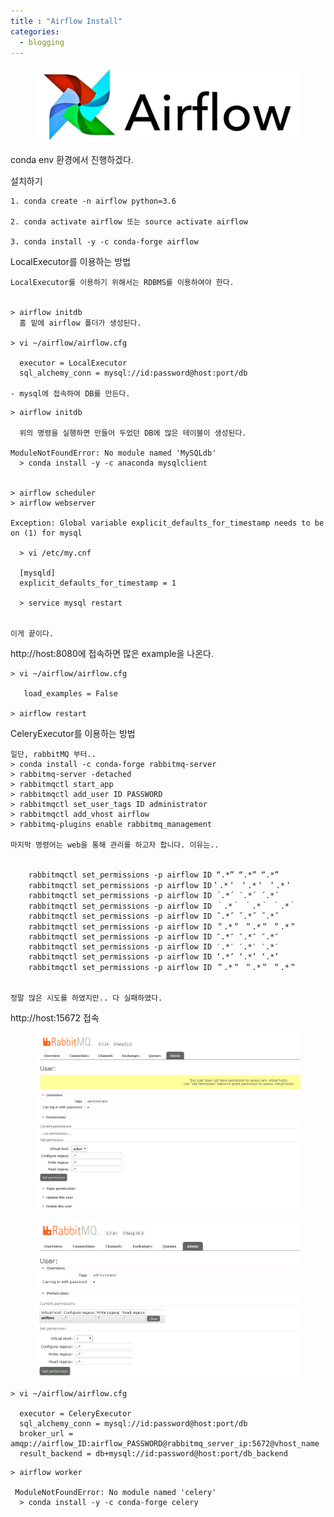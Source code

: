 ```yaml
---
title : "Airflow Install"
categories:
  - blogging
---
```

<figure>
  <img src="/assets/images/2019-04-25-Airflow/logo.png">
  <figcaption></figcaption>
</figure>

conda env 환경에서 진행하겠다.


설치하기
```
1. conda create -n airflow python=3.6

2. conda activate airflow 또는 source activate airflow

3. conda install -y -c conda-forge airflow
```

LocalExecutor를 이용하는 방법

```
LocalExecutor를 이용하기 위해서는 RDBMS를 이용하여야 한다.


> airflow initdb
  홈 밑에 airflow 폴더가 생성된다.

> vi ~/airflow/airflow.cfg

  executor = LocalExecutor
  sql_alchemy_conn = mysql://id:password@host:port/db

- mysql에 접속하여 DB를 만든다.
```

```
> airflow initdb

  위의 명령을 실행하면 만들어 두었던 DB에 많은 테이블이 생성된다.

ModuleNotFoundError: No module named 'MySQLdb'
  > conda install -y -c anaconda mysqlclient 


> airflow scheduler
> airflow webserver

Exception: Global variable explicit_defaults_for_timestamp needs to be on (1) for mysql

  > vi /etc/my.cnf
  
  [mysqld]
  explicit_defaults_for_timestamp = 1

  > service mysql restart


이게 끝이다.
```
http://host:8080에 접속하면 많은 example을 나온다.
```
> vi ~/airflow/airflow.cfg

   load_examples = False

> airflow restart
```


CeleryExecutor를 이용하는 방법
```
일단, rabbitMQ 부터..
> conda install -c conda-forge rabbitmq-server
> rabbitmq-server -detached
> rabbitmqctl start_app
> rabbitmqctl add_user ID PASSWORD
> rabbitmqctl set_user_tags ID administrator
> rabbitmqctl add_vhost airflow
> rabbitmq-plugins enable rabbitmq_management 

마지막 명령어는 web을 통해 관리를 하고자 합니다. 이유는..

  
    rabbitmqctl set_permissions -p airflow ID “.*” “.*” “.*”
    rabbitmqctl set_permissions -p airflow ID＇.*＇ ＇.*＇ ＇.*＇ 
    rabbitmqctl set_permissions -p airflow ID ´.*´ ´.*´ ´.*´
    rabbitmqctl set_permissions -p airflow ID ｀.*｀ ｀.*｀ ｀.*｀
    rabbitmqctl set_permissions -p airflow ID ˝.*˝ ˝.*˝ ˝.*˝
    rabbitmqctl set_permissions -p airflow ID ＂.*＂ ＂.*＂ ＂.*＂
    rabbitmqctl set_permissions -p airflow ID ″.*″ ″.*″ ″.*″
    rabbitmqctl set_permissions -p airflow ID ′.*′ ′.*′ ′.*′
    rabbitmqctl set_permissions -p airflow ID ‘.*’ ‘.*’ ‘.*’
    rabbitmqctl set_permissions -p airflow ID ＂.*＂ ＂.*＂ ＂.*＂


정말 많은 시도를 하였지만.. 다 실패하였다.
```
http://host:15672 접속

<figure>
  <img src="/assets/images/2019-04-25-Airflow/rabbitmq_0.PNG">
  <figcaption></figcaption>
</figure>

<figure>
  <img src="/assets/images/2019-04-25-Airflow/rabbitmq_1.PNG">
  <figcaption></figcaption>
</figure>

```
> vi ~/airflow/airflow.cfg

  executor = CeleryExecutor
  sql_alchemy_conn = mysql://id:password@host:port/db
  broker_url = amqp://airflow_ID:airflow_PASSWORD@rabbitmq_server_ip:5672@vhost_name
  result_backend = db+mysql://id:password@host:port/db_backend
```
```
> airflow worker

 ModuleNotFoundError: No module named 'celery'
  > conda install -y -c conda-forge celery
```


